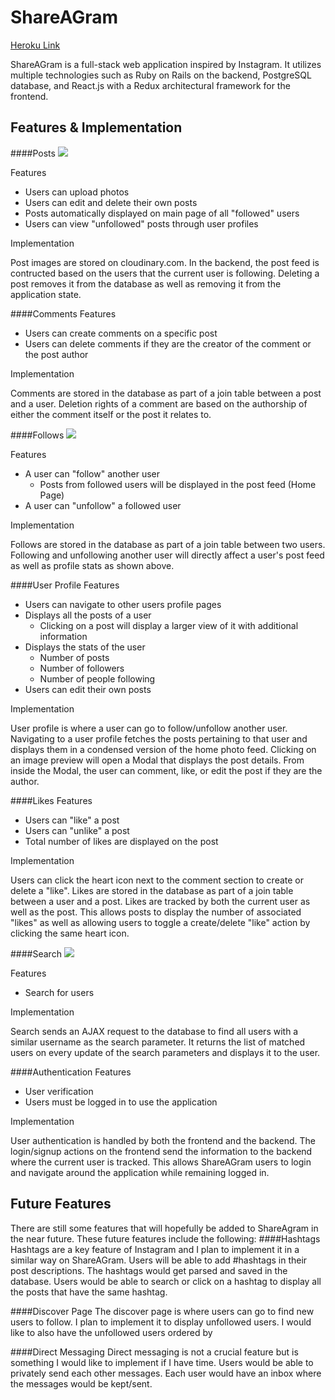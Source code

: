 # ShareAGram

[Heroku Link](https://shareagram.herokuapp.com/)

ShareAGram is a full-stack web application inspired by Instagram.  It utilizes multiple technologies such as Ruby on Rails on the backend, PostgreSQL database, and React.js with a Redux architectural framework for the frontend.

## Features & Implementation


####Posts
![](http://res.cloudinary.com/duep1w4tv/image/upload/v1478900551/ShareAGram/mxbx8ucngdo2pmhdjesv.png)

Features

- Users can upload photos
- Users can edit and delete their own posts
- Posts automatically displayed on main page of all "followed" users
- Users can view "unfollowed" posts through user profiles

Implementation

Post images are stored on cloudinary.com.  In the backend, the post feed is contructed based on the users that the current user is following.  Deleting a post removes it from the database as well as removing it from the application state.


####Comments
Features

- Users can create comments on a specific post
- Users can delete comments if they are the creator of the comment or the post author

Implementation

Comments are stored in the database as part of a join table between a post and a user.  Deletion rights of a comment are based on the authorship of either the comment itself or the post it relates to.


####Follows
![](http://res.cloudinary.com/duep1w4tv/image/upload/v1478901427/ShareAGram/neiqmc42b7frvxvmml6j.png)

Features

- A user can "follow" another user
	- Posts from followed users will be displayed in the post feed (Home Page)
- A user can "unfollow" a followed user

Implementation

Follows are stored in the database as part of a join table between two users.  Following and unfollowing another user will directly affect a user's post feed as well as profile stats as shown above.

####User Profile
Features

- Users can navigate to other users profile pages
- Displays all the posts of a user
	- Clicking on a post will display a larger view of it with additional information
- Displays the stats of the user
	- Number of posts
	- Number of followers
	- Number of people following
- Users can edit their own posts

Implementation

User profile is where a user can go to follow/unfollow another user.  Navigating to a user profile fetches the posts pertaining to that user and displays them in a condensed version of the home photo feed.  Clicking on an image preview will open a Modal that displays the post details.  From inside the Modal, the user can comment, like, or edit the post if they are the author.


####Likes
Features

- Users can "like" a post
- Users can "unlike" a post
- Total number of likes are displayed on the post

Implementation

Users can click the heart icon next to the comment section to create or delete a "like".  Likes are stored in the database as part of a join table between a user and a post.  Likes are tracked by both the current user as well as the post.  This allows posts to display the number of associated "likes" as well as allowing users to toggle a create/delete "like" action by clicking the same heart icon.


####Search
![](http://res.cloudinary.com/duep1w4tv/image/upload/v1478902876/ShareAGram/kneqwkph0cvjpmdsczcy.png)

Features

- Search for users

Implementation

Search sends an AJAX request to the database to find all users with a similar username as the search parameter.  It returns the list of matched users on every update of the search parameters and displays it to the user.


####Authentication
Features

- User verification
- Users must be logged in to use the application

Implementation

User authentication is handled by both the frontend and the backend.  The login/signup actions on the frontend send the information to the backend where the current user is tracked.  This allows ShareAGram users to login and navigate around the application while remaining logged in.



## Future Features

There are still some features that will hopefully be added to ShareAgram in the near future.  These future features include the following:
####Hashtags
Hashtags are a key feature of Instagram and I plan to implement it in a similar way on ShareAGram.  Users will be able to add #hashtags in their post descriptions.  The hashtags would get parsed and saved in the database.  Users would be able to search or click on a hashtag to display all the posts that have the same hashtag.

####Discover Page
The discover page is where users can go to find new users to follow.  I plan to implement it to display unfollowed users.  I would like to also have the unfollowed users ordered by

####Direct Messaging
Direct messaging is not a crucial feature but is something I would like to implement if I have time.  Users would be able to privately send each other messages.  Each user would have an inbox where the messages would be kept/sent.
